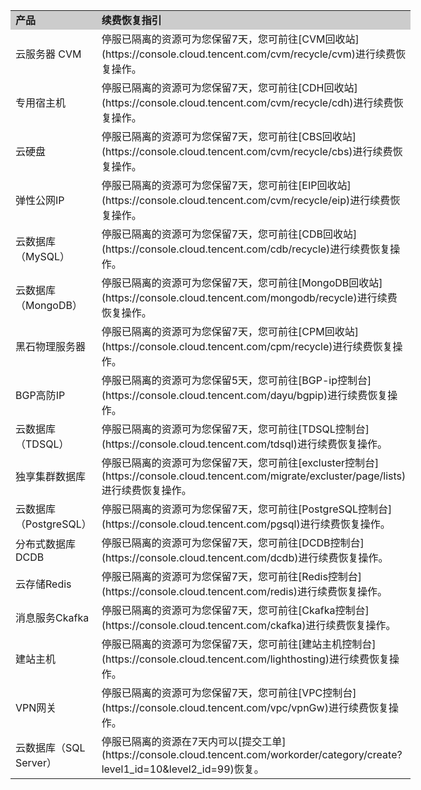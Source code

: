 <table style="display:table">
<tbody>
<tr>
<td style="background-color:#CCCCCC;">
<strong>
产品
</strong>
</td>
<td style="background-color:#CCCCCC;">
<strong>
续费恢复指引
</strong>
</td>
</tr>

<td>
云服务器 CVM
</td>
<td>
停服已隔离的资源可为您保留7天，您可前往[CVM回收站](https://console.cloud.tencent.com/cvm/recycle/cvm)进行续费恢复操作。
</td> 
</tr>

<td>
专用宿主机
</td>
<td>
停服已隔离的资源可为您保留7天，您可前往[CDH回收站](https://console.cloud.tencent.com/cvm/recycle/cdh)进行续费恢复操作。
</td>
</tr>

<td>
云硬盘
</td>
<td>
停服已隔离的资源可为您保留7天，您可前往[CBS回收站](https://console.cloud.tencent.com/cvm/recycle/cbs)进行续费恢复操作。
</td>
</tr>

<td>
弹性公网IP
</td>
<td>
停服已隔离的资源可为您保留7天，您可前往[EIP回收站](https://console.cloud.tencent.com/cvm/recycle/eip)进行续费恢复操作。
</td>
</tr>

<td>
云数据库（MySQL）
</td>
<td>
停服已隔离的资源可为您保留7天，您可前往[CDB回收站](https://console.cloud.tencent.com/cdb/recycle)进行续费恢复操作。
</td>
</tr>

<td>
云数据库（MongoDB）
</td>
<td>
停服已隔离的资源可为您保留7天，您可前往[MongoDB回收站](https://console.cloud.tencent.com/mongodb/recycle)进行续费恢复操作。
</td>
</tr>

<td>
黑石物理服务器
</td>
<td>
停服已隔离的资源可为您保留7天，您可前往[CPM回收站](https://console.cloud.tencent.com/cpm/recycle)进行续费恢复操作。
</td>
</tr>

<td>
BGP高防IP
</td>
<td>
停服已隔离的资源可为您保留5天，您可前往[BGP-ip控制台](https://console.cloud.tencent.com/dayu/bgpip)进行续费恢复操作。
</td>
</tr>

<td>
云数据库（TDSQL）
</td>
<td>
停服已隔离的资源可为您保留7天，您可前往[TDSQL控制台](https://console.cloud.tencent.com/tdsql)进行续费恢复操作。
</td>
</tr>

<td>
独享集群数据库
</td>
<td>
停服已隔离的资源可为您保留7天，您可前往[excluster控制台](https://console.cloud.tencent.com/migrate/excluster/page/lists)进行续费恢复操作。
</td>
</tr>

<td>
云数据库（PostgreSQL）
</td>
<td>
停服已隔离的资源可为您保留7天，您可前往[PostgreSQL控制台](https://console.cloud.tencent.com/pgsql)进行续费恢复操作。
</td>
</tr>

<td>
分布式数据库DCDB
</td>
<td>
停服已隔离的资源可为您保留7天，您可前往[DCDB控制台](https://console.cloud.tencent.com/dcdb)进行续费恢复操作。
</td>
</tr>

<td>
云存储Redis
</td>
<td>
停服已隔离的资源可为您保留7天，您可前往[Redis控制台](https://console.cloud.tencent.com/redis)进行续费恢复操作。
</td>
</tr>

<td>
消息服务Ckafka
</td>
<td>
停服已隔离的资源可为您保留7天，您可前往[Ckafka控制台](https://console.cloud.tencent.com/ckafka)进行续费恢复操作。
</td>
</tr>

<td>
建站主机
</td>
<td>
停服已隔离的资源可为您保留7天，您可前往[建站主机控制台](https://console.cloud.tencent.com/lighthosting)进行续费恢复操作。
</td>
</tr>

<td>
VPN网关
</td>
<td>
停服已隔离的资源可为您保留7天，您可前往[VPC控制台](https://console.cloud.tencent.com/vpc/vpnGw)进行续费恢复操作。
</td>
</tr>

<td>
云数据库（SQL Server）
</td>
<td>
停服已隔离的资源在7天内可以[提交工单](https://console.cloud.tencent.com/workorder/category/create?level1_id=10&level2_id=99)恢复。
</td>
</tr>

</tbody>
